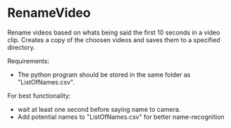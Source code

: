 # RenameVideo
Rename videos based on whats being said the first 10 seconds in a video clip. 
Creates a copy of the choosen videos and saves them to a specified directory.

Requirements:
 - The python program should be stored in the same folder as "ListOfNames.csv".
 
For best functionality: 
 - wait at least one second before saying name to camera. 
 - Add potential names to "ListOfNames.csv" for better name-recognition
